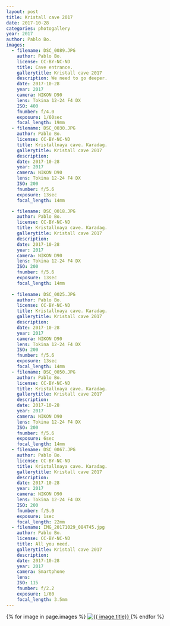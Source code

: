 ```yaml
---
layout: post
title: Kristall cave 2017
date: 2017-10-28
categories: photogallery
year: 2017
author: Pablo Bo.
images:
  - filename: DSC_0089.JPG
    author: Pablo Bo.
    license: CC-BY-NC-ND
    title: Cave entrance.
    gallerytitle: Kristall cave 2017
    description: We need to go deeper.
    date: 2017-10-28
    year: 2017
    camera: NIKON D90
    lens: Tokina 12-24 F4 DX
    ISO: 400
    fnumber: f/4.0
    exposure: 1/60sec
    focal_length: 19mm
  - filename: DSC_0030.JPG
    author: Pablo Bo.
    license: CC-BY-NC-ND
    title: Kristallnaya cave. Karadag.
    gallerytitle: Kristall cave 2017
    description: 
    date: 2017-10-28
    year: 2017
    camera: NIKON D90
    lens: Tokina 12-24 F4 DX
    ISO: 200
    fnumber: f/5.6
    exposure: 13sec
    focal_length: 14mm

  - filename: DSC_0018.JPG
    author: Pablo Bo.
    license: CC-BY-NC-ND
    title: Kristallnaya cave. Karadag.
    gallerytitle: Kristall cave 2017
    description: 
    date: 2017-10-28
    year: 2017
    camera: NIKON D90
    lens: Tokina 12-24 F4 DX
    ISO: 200
    fnumber: f/5.6
    exposure: 13sec
    focal_length: 14mm
 
  - filename: DSC_0025.JPG
    author: Pablo Bo.
    license: CC-BY-NC-ND
    title: Kristallnaya cave. Karadag.
    gallerytitle: Kristall cave 2017
    description: 
    date: 2017-10-28
    year: 2017
    camera: NIKON D90
    lens: Tokina 12-24 F4 DX
    ISO: 200
    fnumber: f/5.6
    exposure: 13sec
    focal_length: 14mm
  - filename: DSC_0050.JPG
    author: Pablo Bo.
    license: CC-BY-NC-ND
    title: Kristallnaya cave. Karadag.
    gallerytitle: Kristall cave 2017
    description: 
    date: 2017-10-28
    year: 2017
    camera: NIKON D90
    lens: Tokina 12-24 F4 DX
    ISO: 200
    fnumber: f/5.6
    exposure: 6sec
    focal_length: 14mm
  - filename: DSC_0067.JPG
    author: Pablo Bo.
    license: CC-BY-NC-ND
    title: Kristallnaya cave. Karadag.
    gallerytitle: Kristall cave 2017
    description: 
    date: 2017-10-28
    year: 2017
    camera: NIKON D90
    lens: Tokina 12-24 F4 DX
    ISO: 200
    fnumber: f/5.0
    exposure: 1sec
    focal_length: 22mm
  - filename: IMG_20171029_084745.jpg
    author: Pablo Bo.
    license: CC-BY-NC-ND
    title: All you need.
    gallerytitle: Kristall cave 2017
    description: 
    date: 2017-10-28
    year: 2017
    camera: Smartphone                   
    lens: 
    ISO: 115
    fnumber: f/2.2
    exposure: 1/60
    focal_length: 3.5mm
---
```


<div id="{{ page.title | slugify }}" >
{% for image in page.images %}
<a class="img-responsive" href="{{ site.url }}/photo_{{image.filename}}">
<img class="img-responsive" src="{{ site.url }}/images/gallery/{{ page.year }}/{{ page.title }}/thumb/thumb_{{ image.filename }}" alt="{{ image.title}}">
</a>
{% endfor %}
</div>
<!-- bower:js -->
<script src="{{ site.url }}/dist_jg/js/jquery.js"></script>
<script src="{{ site.url }}/dist_jg/js/jquery.justifiedGallery.js"></script>
<!-- endbower -->
<script>
$("#{{ page.title | slugify }}").justifiedGallery({rowHeight: 220, lastRow: 'nojustify', margins: 2});
</script>
<!--more-->
